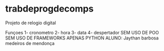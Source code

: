 # trabdeprogdecomps
Projeto de relogio digital 

Funçoes 
1- cronometro
2- hora
3- data
4- despertador
SEM USO DE POO
SEM USO DE FRAMEWORKS
APENAS PYTHON
ALUNO: Jaythan barbosa medeiros de mendonça 
